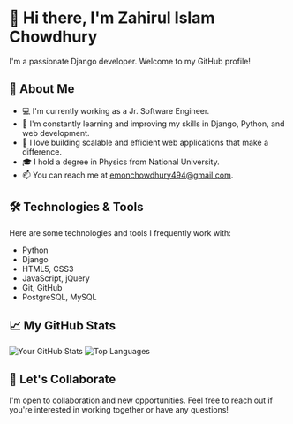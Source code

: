 # 👋 Hi there, I'm Zahirul Islam Chowdhury
I'm a passionate Django developer. Welcome to my GitHub profile! 

## 💼 About Me

- 💻 I'm currently working as a Jr. Software Engineer.
- 🌱 I'm constantly learning and improving my skills in Django, Python, and web development.
- 🚀 I love building scalable and efficient web applications that make a difference.
- 🎓 I hold a degree in Physics from National University.
- 📫 You can reach me at emonchowdhury494@gmail.com.

## 🛠️ Technologies & Tools

Here are some technologies and tools I frequently work with:

- Python
- Django
- HTML5, CSS3
- JavaScript, jQuery
- Git, GitHub
- PostgreSQL, MySQL

## 📈 My GitHub Stats
![Your GitHub Stats](https://github-readme-stats.vercel.app/api?username=mrakib007&show_icons=true&theme=radical)
![Top Languages](https://github-readme-stats.vercel.app/api/top-langs/?username=mrakib007&layout=compact&theme=radical)

## 🤝 Let's Collaborate

I'm open to collaboration and new opportunities. Feel free to reach out if you're interested in working together or have any questions!

